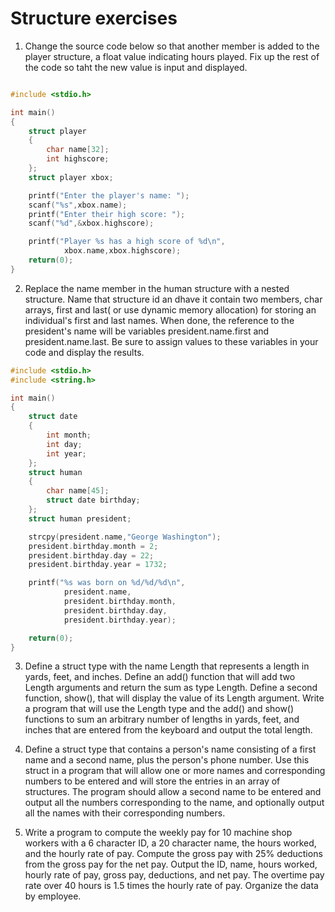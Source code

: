 # Structure exercises

1. Change the source code below so that another member is added to the player structure, a float value indicating hours played.
Fix up the rest of the code so taht the new value is input and displayed.

```c

#include <stdio.h>

int main()
{
    struct player
    {
        char name[32];
        int highscore;
    };
    struct player xbox;

    printf("Enter the player's name: ");
    scanf("%s",xbox.name);
    printf("Enter their high score: ");
    scanf("%d",&xbox.highscore);

    printf("Player %s has a high score of %d\n",
            xbox.name,xbox.highscore);
    return(0);
}


```

2. Replace the name member in the human structure with a nested structure. Name that structure id an dhave it contain two members, char arrays,
first and last( or use dynamic memory allocation) for storing an individual's first and last names. When done, the reference to the president's
name will be variables president.name.first and president.name.last. Be sure to assign values to these variables in your code and 
display the results. 

```c
#include <stdio.h>
#include <string.h>

int main()
{
    struct date
    {
        int month;
        int day;
        int year;
    };
    struct human
    {
        char name[45];
        struct date birthday;
    };
    struct human president;

    strcpy(president.name,"George Washington");
    president.birthday.month = 2;
    president.birthday.day = 22;
    president.birthday.year = 1732;

    printf("%s was born on %d/%d/%d\n",
            president.name,
            president.birthday.month,
            president.birthday.day,
            president.birthday.year);

    return(0);
}

```
3. Define a struct type with the name Length that represents a length in yards, feet, and inches. Define an add() 
function that will add two Length arguments and return the sum as type Length. 
Define a second function, show(), that will display the value of its Length argument. 
Write a program that will use the Length type and the add() and show() functions to sum 
an arbitrary number of lengths in yards, feet, and 
inches that are entered from the keyboard and output the total length.

4. Define a struct type that contains a person's name consisting of a first name and a second name, 
plus the person's phone number. Use this struct in a program that will allow one or more names and 
corresponding numbers to be entered and will store the entries in an array of structures. 
The program should allow a second name to be entered and output 
all the numbers corresponding to the name, and optionally output all the names with their corresponding numbers.

5. Write a program to compute the weekly pay for 10 machine shop workers with a 6 character ID, a 20 character name, the hours worked, and the hourly rate of pay. Compute the gross pay with 25% deductions from the gross pay for the net pay. Output the ID, name, hours worked, hourly rate of pay, gross pay, deductions, and net pay. The overtime pay rate over 40 hours is 1.5 times the hourly rate of pay. Organize the data by employee.

